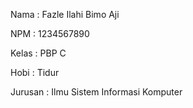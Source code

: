Nama    : Fazle Ilahi Bimo Aji

NPM     : 1234567890

Kelas   : PBP C

Hobi    : Tidur

Jurusan : Ilmu Sistem Informasi Komputer